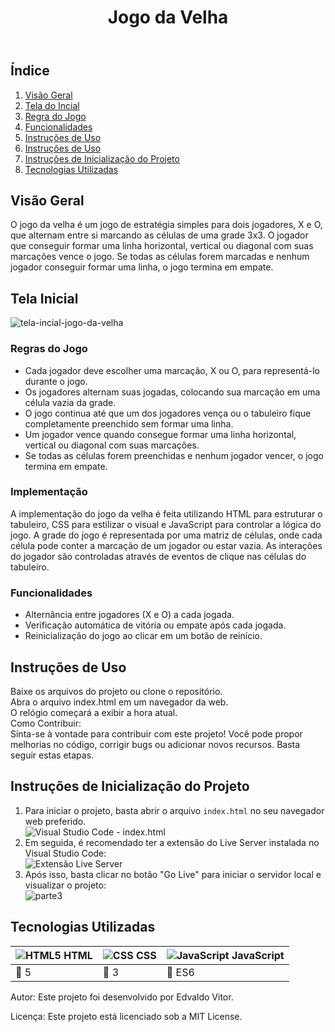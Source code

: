 <body>
  <header>
    <h1>Jogo da Velha</h1>
  </header>
  <main>
    <h2>Índice</h2>
    <ol>
      <li><a href="#visão-geral">Visão Geral</a></li>
      <li><a href="#tela-do-dashboard">Tela do Incial</a></li>
      <li><a href="#project-structure">Regra do Jogo</a></li>
      <li><a href="#business-rules">Funcionalidades</a></li>
      <li><a href="#business-rules">Instruções de Uso</a></li>
      <li><a href="#funcionamento-dos-filtros">Instruções de Uso</a></li>
      <li><a href="#instruções-de-inicialização-do-projeto">Instruções de Inicialização do Projeto</a></li>
      <li><a href="#tecnologias-utilizadas">Tecnologias Utilizadas</a></li>
    </ol>
    <section id="visão-geral">
  <section id="overview">
  <h2>Visão Geral</h2>
  <p> O jogo da velha é um jogo de estratégia simples para dois jogadores, X e O, que alternam entre si marcando as células de uma grade 3x3. O jogador que conseguir formar uma linha horizontal, vertical ou diagonal com suas marcações vence o jogo. Se todas as células forem marcadas e nenhum jogador conseguir formar uma linha, o jogo termina em empate.</p>
</section>

<section id="dashboard-screen">
  <h2>Tela Inicial</h2>
  
  ![tela-incial-jogo-da-velha](https://github.com/edvaldovitor250/jogo-da-velha/assets/116117189/416db46f-21d5-46c6-8f23-a36de011851d)


</section>



<section id="project-structure">
   <h3>Regras do Jogo</h3>
  <ul>
    <li>Cada jogador deve escolher uma marcação, X ou O, para representá-lo durante o jogo.</li>
    <li>Os jogadores alternam suas jogadas, colocando sua marcação em uma célula vazia da grade.</li>
    <li>O jogo continua até que um dos jogadores vença ou o tabuleiro fique completamente preenchido sem formar uma linha.</li>
    <li>Um jogador vence quando consegue formar uma linha horizontal, vertical ou diagonal com suas marcações.</li>
    <li>Se todas as células forem preenchidas e nenhum jogador vencer, o jogo termina em empate.</li>
  </ul>

  <h3>Implementação</h3>
  <p>
    A implementação do jogo da velha é feita utilizando HTML para estruturar o tabuleiro, CSS para estilizar o visual e JavaScript para controlar a lógica do jogo. A grade do jogo é representada por uma matriz de células, onde cada célula pode conter a marcação de um jogador ou estar vazia. As interações do jogador são controladas através de eventos de clique nas células do tabuleiro.
  </p>
</section>

<section id="business-rules">
   <h3>Funcionalidades</h3>
  <ul>
    <li>Alternância entre jogadores (X e O) a cada jogada.</li>
    <li>Verificação automática de vitória ou empate após cada jogada.</li>
    <li>Reinicialização do jogo ao clicar em um botão de reinício.</li>
  </ul>
</section>
    <section id="funcionamento-dos-filtros">
      <h2>Instruções de Uso</h2>
      <p>Baixe os arquivos do projeto ou clone o repositório.<br>
      Abra o arquivo index.html em um navegador da web.<br>
      O relógio começará a exibir a hora atual.<br>
      Como Contribuir:<br>
      Sinta-se à vontade para contribuir com este projeto! Você pode propor melhorias no código, corrigir bugs ou adicionar novos recursos. Basta seguir estas etapas.</p>
    </section>
    <section id="tela---cliente">
      <h2>Instruções de Inicialização do Projeto</h2>
      <ol>
        <li>Para iniciar o projeto, basta abrir o arquivo <code>index.html</code> no seu navegador web preferido.</li>
        <img src="https://github.com/edvaldovitor250/dashbord/assets/116117189/8b9fb383-d9e5-44b8-9e54-dff95d16fb44" alt="Visual Studio Code - index.html">
        <li>Em seguida, é recomendado ter a extensão do Live Server instalada no Visual Studio Code:</li>
        <img src="https://github.com/edvaldovitor250/dashbord/assets/116117189/88c85725-2358-4f13-b6ed-1e9270f87beb" alt="Extensão Live Server">
        <li>Após isso, basta clicar no botão "Go Live" para iniciar o servidor local e visualizar o projeto:</li>
        <img src="https://github.com/edvaldovitor250/dashbord/assets/116117189/2635408a-c84c-471a-ae64-23182c556615" alt="parte3">
      </ol>
    </section>
    <section id="tecnologias-utilizadas">
      <h2>Tecnologias Utilizadas</h2>
      <table>
        <thead>
          <tr>
            <th><img src="https://skillicons.dev/icons?i=html" alt="HTML5"> HTML</th>
            <th><img src="https://skillicons.dev/icons?i=css" alt="CSS"> CSS</th>
            <th><img src="https://skillicons.dev/icons?i=js" alt="JavaScript"> JavaScript</th>
          </tr>
        </thead>
        <tbody>
          <tr>
            <td>🔖 5</td>
            <td>🔖 3</td>
            <td>🔖 ES6</td>
          </tr>
        </tbody>
      </table>
    </section>
    <footer>
      <p>Autor: Este projeto foi desenvolvido por Edvaldo Vitor.</p>
      <p>Licença: Este projeto está licenciado sob a MIT License.</p>
    </footer>
  </main>
</body>
